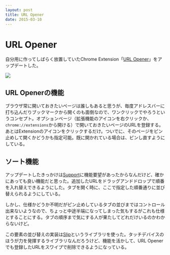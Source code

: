 ```yaml
---
layout: post
title: URL Opener
date: 2015-03-10
---
```


# URL Opener

自分用に作ってしばらく放置していたChrome Extension「[URL Opener](http://bit.ly/url-opener
)」をアップデートした。

![](/img/posts/url-opener/url-opener.png)

## URL Openerの機能

ブラウザ常に開いておきたいページは誰しもあると思うが、毎度アドレスバーに打ち込んだりブックマークから開くのも面倒なので、ワンクリックでやろうというコンセプト。オプションページ（拡張機能のアイコンを右クリックか、`chrome://extensions`から開ける）で開いておきたいページのURLを登録する。あとはExtensionのアイコンをクリックするだけ。ついでに、そのページをピン止めして開くかどうかも指定可能。既に開かれている場合は、ピンし直すようにしている。

## ソート機能

アップデートしたきっかけは[Support](https://chrome.google.com/webstore/detail/url-opener/dkkacgbkmcbnnadidhkmngpcoccibgpm/support)に機能要望があったからなんだけど、確かにあっても良い機能だと思った。追加したURLをドラッグアンドドロップで順番を入れ替えできるようにした。タブを開く時に、ここで指定した順番通りに並び替えられるようにしている。

しかし、仕様かどうか不明だがピン止めしているタブの並びまではコントロール出来ないようなので、ちょっと中途半端になってしまった気もするがこれも仕様とすることにする。タブの順序まで気にする人が果たしてどれだけいるのかわからないけど。

この要素の並び替えの実装は[Slip](https://github.com/pornel/slip)というライブラリを使った。タッチデバイスのほうが力を発揮するライブラリなんだろうけど、機能を活かして、URL Openerでも登録したURLをスワイプで削除できるようになっている。
